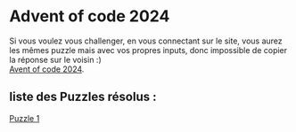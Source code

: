 

# Advent of code 2024

Si vous voulez vous challenger, en vous connectant sur le site, vous aurez les mêmes puzzle mais avec vos propres inputs, donc impossible de copier la réponse sur le voisin :) 
<br>
[Avent of code 2024](https://adventofcode.com/2024).

## liste des Puzzles résolus : 
[Puzzle 1](https://github.com/renoriwal/puzzles/tree/main/adventofcode_2024/puzzle_1)




